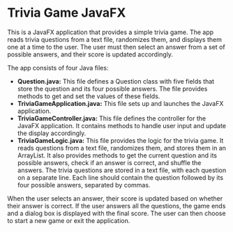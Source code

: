 # Trivia Game JavaFX
This is a JavaFX application that provides a simple trivia game. The app reads trivia questions from a text file, randomizes them, and displays them one at a time to the user. The user must then select an answer from a set of possible answers, and their score is updated accordingly.

The app consists of four Java files:

- **Question.java:** This file defines a Question class with five fields that store the question and its four possible answers. The file provides methods to get and set the values of these fields.
- **TriviaGameApplication.java:** This file sets up and launches the JavaFX application.
- **TriviaGameController.java:** This file defines the controller for the JavaFX application. It contains methods to handle user input and update the display accordingly.
- **TriviaGameLogic.java:** This file provides the logic for the trivia game. It reads questions from a text file, randomizes them, and stores them in an ArrayList. It also provides methods to get the current question and its possible answers, check if an answer is correct, and shuffle the answers.
The trivia questions are stored in a text file, with each question on a separate line. Each line should contain the question followed by its four possible answers, separated by commas.

When the user selects an answer, their score is updated based on whether their answer is correct. If the user answers all the questions, the game ends and a dialog box is displayed with the final score. The user can then choose to start a new game or exit the application.

